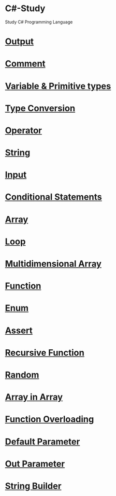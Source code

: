 # C#-Study
Study C# Programming Language

# [Output](https://github.com/mbsmbs/CSharpStudy/blob/master/Output/Output.md)

# [Comment](https://github.com/mbsmbs/CSharpStudy/blob/master/Comment/Comment.md)

# [Variable & Primitive types](https://github.com/mbsmbs/CSharpStudy/blob/master/Variable%26PrimitiveTypes/Variable%26PrimitiveTypes.md)

# [Type Conversion](https://github.com/mbsmbs/CSharpStudy/blob/master/TypeConversion/TypeConversion.md)

# [Operator](https://github.com/mbsmbs/CSharpStudy/blob/master/Operator/Operator.md)

# [String](https://github.com/mbsmbs/CSharpStudy/blob/master/String/String.md)

# [Input](https://github.com/mbsmbs/CSharpStudy/blob/master/Input/Input.md)

# [Conditional Statements](https://github.com/mbsmbs/CSharpStudy/blob/master/ConditionalStatements/ConditionalStatements.md)

# [Array](https://github.com/mbsmbs/CSharpStudy/blob/master/Array/Array.md)

# [Loop](https://github.com/mbsmbs/CSharpStudy/blob/master/Loop/Loop.md)

# [Multidimensional Array](https://github.com/mbsmbs/CSharpStudy/tree/master/MultidimensionalArray)

# [Function](https://github.com/mbsmbs/CSharpStudy/blob/master/Function/Function.md)

# [Enum](https://github.com/mbsmbs/CSharpStudy/blob/master/Enum/Enum.md)

# [Assert](https://github.com/mbsmbs/CSharpStudy/blob/master/Assert/Assert.md)

# [Recursive Function](https://github.com/mbsmbs/CSharpStudy/blob/master/RecursiveFunction/RecursiveFunction.md)

# [Random](https://github.com/mbsmbs/CSharpStudy/blob/master/Random/Random.md)

# [Array in Array](https://github.com/mbsmbs/CSharpStudy/blob/master/ArrayInArray/ArrayInArray.md)

# [Function Overloading](https://github.com/mbsmbs/CSharpStudy/blob/master/FunctionOverloading/FunctionOverloading.md)

# [Default Parameter](https://github.com/mbsmbs/CSharpStudy/blob/master/DefaultParameter/DefaultParameter.md)

# [Out Parameter](https://github.com/mbsmbs/CSharpStudy/blob/master/OutParameter/OutParameter.md)

# [String Builder](https://github.com/mbsmbs/CSharpStudy/blob/master/StringBuilder/StringBuilder.md)

